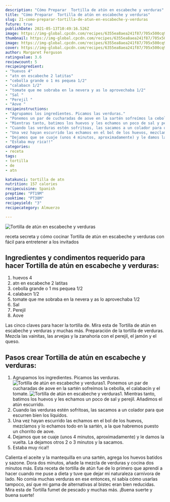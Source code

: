 ```yaml
---
description: "Cómo Preparar  Tortilla de atún en escabeche y verduras"
title: "Cómo Preparar  Tortilla de atún en escabeche y verduras"
slug: 21-como-preparar-tortilla-de-atun-en-escabeche-y-verduras
future: true
publishDate: 2021-05-13T10:49:16.526Z
image: https://img-global.cpcdn.com/recipes/6355ea8aea241f87/705x500cq90/tortilla-de-atun-en-escabeche-y-verduras-foto-principal.jpg
thumbnail: https://img-global.cpcdn.com/recipes/6355ea8aea241f87/705x500cq90/tortilla-de-atun-en-escabeche-y-verduras-foto-principal.jpg
image: https://img-global.cpcdn.com/recipes/6355ea8aea241f87/705x500cq90/tortilla-de-atun-en-escabeche-y-verduras-foto-principal.jpg
cover: https://img-global.cpcdn.com/recipes/6355ea8aea241f87/705x500cq90/tortilla-de-atun-en-escabeche-y-verduras-foto-principal.jpg
author: Margaret Ferguson
ratingvalue: 3.6
reviewcount: 5
recipeingredient:
- "huevos 4"
- "atn en escabeche 2 latitas"
- "cebolla grande o 1 ms pequea 1/2"
- "calabacn 1/2"
- "tomate que me sobraba en la nevera y as lo aprovechaba 1/2"
- "Sal "
- "Perejil "
- "Aove "
recipeinstructions:
- "Agrupamos los ingredientes. Picamos las verduras."
- "Ponemos un par de cucharadas de aove en la sartén sofreímos la cebolla, el calabacín y el tomate."
- "Mientras tanto, batimos los huevos y les echamos un poco de sal y perejil. Añadimos el atún escurrido."
- "Cuando las verduras estén sofritoas, las sacamos a un colador para que escurren bien los líquidos."
- "Una vez hayan escurrido las echamos en el bol de los huevos, mezclamos y lo echamos todo en la sartén, a la que habremos puesto un chorrito de aove."
- "Dejamos que se cuaje (unos 4 minutos, aproximadamente) y le damos la vuelta. La dejamos otros 2 o 3 minutos y la sacamos."
- "Estaba muy rica!!"
categories:
- receta
tags:
- tortilla
- de
- atn

katakunci: tortilla de atn 
nutrition: 157 calories
recipecuisine: Spanish
preptime: "PT19M"
cooktime: "PT38M"
recipeyield: "3"
recipecategory: Almuerzo

---
```



![Tortilla de atún en escabeche y verduras](https://img-global.cpcdn.com/recipes/6355ea8aea241f87/705x500cq90/tortilla-de-atun-en-escabeche-y-verduras-foto-principal.jpg)

receta secreta y cómo cocinar Tortilla de atún en escabeche y verduras con fácil para entretener a los invitados

<!--inarticleads1-->

## Ingredientes y condimentos requerido para hacer Tortilla de atún en escabeche y verduras:

1. huevos 4
1. atn en escabeche 2 latitas
1. cebolla grande o 1 ms pequea 1/2
1. calabacn 1/2
1. tomate que me sobraba en la nevera y as lo aprovechaba 1/2
1. Sal 
1. Perejil 
1. Aove 

Las cinco claves para hacer la tortilla de. Mira esta de Tortilla de atún en escabeche y verduras y muchas más. Preparación de la tortilla de verduras. Mezcla las vainitas, las arvejas y la zanahoria con el perejil, el jamón y el queso. 

<!--inarticleads2-->

## Pasos crear Tortilla de atún en escabeche y verduras:

1. Agrupamos los ingredientes. Picamos las verduras.
<img src="https://img-global.cpcdn.com/steps/1c07529b866401b7/160x128cq70/foto-del-paso-1-de-la-receta-tortilla-de-atun-en-escabeche-y-verduras.jpg" alt="Tortilla de atún en escabeche y verduras">1. Ponemos un par de cucharadas de aove en la sartén sofreímos la cebolla, el calabacín y el tomate.
<img src="https://img-global.cpcdn.com/steps/56c990599d0d65c5/160x128cq70/foto-del-paso-2-de-la-receta-tortilla-de-atun-en-escabeche-y-verduras.jpg" alt="Tortilla de atún en escabeche y verduras">1. Mientras tanto, batimos los huevos y les echamos un poco de sal y perejil. Añadimos el atún escurrido.
1. Cuando las verduras estén sofritoas, las sacamos a un colador para que escurren bien los líquidos.
1. Una vez hayan escurrido las echamos en el bol de los huevos, mezclamos y lo echamos todo en la sartén, a la que habremos puesto un chorrito de aove.
1. Dejamos que se cuaje (unos 4 minutos, aproximadamente) y le damos la vuelta. La dejamos otros 2 o 3 minutos y la sacamos.
1. Estaba muy rica!!


Calienta el aceite y la mantequilla en una sartén, agrega los huevos batidos y sazone. Dora dos minutos, añade la mezcla de verduras y cocina dos minutos más. Esta receta de tortilla de atún fue de lo primero que aprendí a hacer cuando me puse a dieta y tuve que dejar mi naturaleza carnívora de lado. No comía muchas verduras en ese entonces, ni sabía cómo usarlas tampoco, así que mi gama de alternativas al bistec eran bien reducidas. Mira esta de Tortilla fumet de pescado y muchas más. 
¡Buena suerte y buena suerte!

